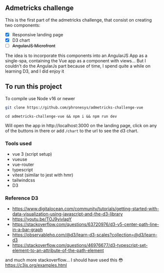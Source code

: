 ## Admetricks challenge

This is the first part of the admetricks challenge, that consist on creating two components:

- [X] Responsive landing page
- [X] D3 chart
- [ ] ~~AngularJS Microfront~~

The idea is to incorporate this components into an AngularJS App as a single-spa, containing the Vue app as a component with views...
But I couldn't do the AngularJs part because of time, I spend quite a while on learning D3, and I did enjoy it 

## To run this project
To compile use Node v16 or newer

```bash
git clone https://github.com/phronesys/admetricks-challenge-vue
```

```
cd admetricks-challenge-vue && npm i && npm run dev
```

Will open the app in http://localhost:3000 on the landing page, click on any of the buttons in there or add `/chart` to the url to see the d3 chart.

### Tools used

- vue 3 (script setup)
- vueuse
- vue-router
- typescript
- vitest (similar to jest with hmr)
- tailwindcss
- D3

### Reference D3

- https://www.digitalocean.com/community/tutorials/getting-started-with-data-visualization-using-javascript-and-the-d3-library
- https://youtu.be/TOJ9yjvlapY
- https://stackoverflow.com/questions/63720976/d3-v5-center-path-line-in-a-bar-graph
- https://observablehq.com/@d3/learn-d3-scales?collection=@d3/learn-d3
- https://stackoverflow.com/questions/46976677/d3-typescript-set-element-to-an-attribute-of-the-path-element

and much more stackoverflow...
I should have used this 😳 https://c3js.org/examples.html


